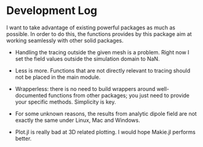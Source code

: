# Development Log

I want to take advantage of existing powerful packages as much as possible.
In order to do this, the functions provides by this package aim at working seamlessly with other solid packages.

* Handling the tracing outside the given mesh is a problem. Right now I set the field values outside the simulation domain to NaN.

* Less is more. Functions that are not directly relevant to tracing should not be placed in the main module.

* Wrapperless: there is no need to build wrappers around well-documented functions from other packages; you just need to provide your specific methods. Simplicity is key.

* For some unknown reasons, the results from analytic dipole field are not exactly the same under Linux, Mac and Windows.

* Plot.jl is really bad at 3D related plotting. I would hope Makie.jl performs better.